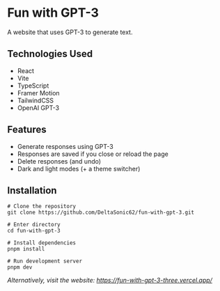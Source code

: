 # Fun with GPT-3

A website that uses GPT-3 to generate text.

## Technologies Used

-   React
-   Vite
-   TypeScript
-   Framer Motion
-   TailwindCSS
-   OpenAI GPT-3

## Features

-   Generate responses using GPT-3
-   Responses are saved if you close or reload the page
-   Delete responses (and undo)
-   Dark and light modes (+ a theme switcher)

## Installation

```
# Clone the repository
git clone https://github.com/DeltaSonic62/fun-with-gpt-3.git

# Enter directory
cd fun-with-gpt-3

# Install dependencies
pnpm install

# Run development server
pnpm dev
```

_Alternatively, visit the website: https://fun-with-gpt-3-three.vercel.app/_
